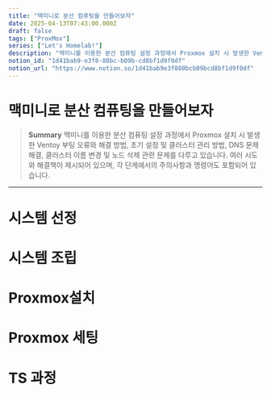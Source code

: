 ```yaml
---
title: "맥미니로 분산 컴퓨팅을 만들어보자"
date: 2025-04-13T07:43:00.000Z
draft: false
tags: ["ProxMox"]
series: ["Let's Homelab!"]
description: "맥미니를 이용한 분산 컴퓨팅 설정 과정에서 Proxmox 설치 시 발생한 Ventoy 부팅 오류와 해결 방법, 초기 설정 및 클러스터 관리 방법, DNS 문제 해결, 클러스터 이름 변경 및 노드 삭제 관련 문제를 다루고 있습니다. 여러 시도와 해결책이 제시되어 있으며, 각 단계에서의 주의사항과 명령어도 포함되어 있습니다."
notion_id: "1d41bab9-e3f8-80bc-b09b-cd8bf1d9f0df"
notion_url: "https://www.notion.so/1d41bab9e3f880bcb09bcd8bf1d9f0df"
---
```


# 맥미니로 분산 컴퓨팅을 만들어보자

> **Summary**
> 맥미니를 이용한 분산 컴퓨팅 설정 과정에서 Proxmox 설치 시 발생한 Ventoy 부팅 오류와 해결 방법, 초기 설정 및 클러스터 관리 방법, DNS 문제 해결, 클러스터 이름 변경 및 노드 삭제 관련 문제를 다루고 있습니다. 여러 시도와 해결책이 제시되어 있으며, 각 단계에서의 주의사항과 명령어도 포함되어 있습니다.

---

# 시스템 선정

# 시스템 조립

# Proxmox설치

# Proxmox 세팅

# TS 과정

